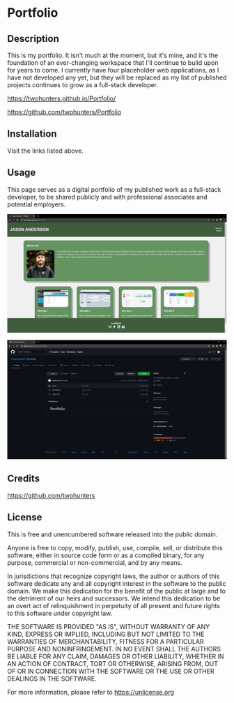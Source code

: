# Portfolio

## Description

This is my portfolio. It isn't much at the moment, but it's mine, and it's the foundation of an ever-changing workspace that I'll continue to build upon for years to come. I currently have four placeholder web applications, as I have not developed any yet, but they will be replaced as my list of published projects continues to grow as a full-stack developer.

https://twohunters.github.io/Portfolio/

https://github.com/twohunters/Portfolio


## Installation

Visit the links listed above.


## Usage

This page serves as a digital portfolio of my published work as a full-stack developer, to be shared publicly and with professional associates and potential employers.

![Portfolio Deployed](./assets/images/portfolio-deployed.png)

![Portfolio Repository](./assets/images/portfolio-repo.png)


## Credits

https://github.com/twohunters


## License

This is free and unencumbered software released into the public domain.

Anyone is free to copy, modify, publish, use, compile, sell, or
distribute this software, either in source code form or as a compiled
binary, for any purpose, commercial or non-commercial, and by any
means.

In jurisdictions that recognize copyright laws, the author or authors
of this software dedicate any and all copyright interest in the
software to the public domain. We make this dedication for the benefit
of the public at large and to the detriment of our heirs and
successors. We intend this dedication to be an overt act of
relinquishment in perpetuity of all present and future rights to this
software under copyright law.

THE SOFTWARE IS PROVIDED "AS IS", WITHOUT WARRANTY OF ANY KIND,
EXPRESS OR IMPLIED, INCLUDING BUT NOT LIMITED TO THE WARRANTIES OF
MERCHANTABILITY, FITNESS FOR A PARTICULAR PURPOSE AND NONINFRINGEMENT.
IN NO EVENT SHALL THE AUTHORS BE LIABLE FOR ANY CLAIM, DAMAGES OR
OTHER LIABILITY, WHETHER IN AN ACTION OF CONTRACT, TORT OR OTHERWISE,
ARISING FROM, OUT OF OR IN CONNECTION WITH THE SOFTWARE OR THE USE OR
OTHER DEALINGS IN THE SOFTWARE.

For more information, please refer to https://unlicense.org